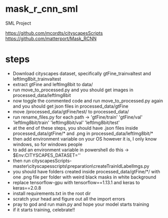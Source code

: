 # mask_r_cnn_sml
SML Project

https://github.com/mcordts/cityscapesScripts
https://github.com/matterport/Mask_RCNN


# steps
- Download cityscapes dataset, specifically gtFine_trainvaltest and leftImg8bit_trainvaltest
- extract gtFine and leftImg8bit to data/
- run move_to_processed.py and you should get images in processed_data/leftImg8bit
- now toggle the commented code and run move_to_processed.py again and you should get json files in processed_data/gtFine
- move /processed_data/gtFine/test/ to  processed_data/
- run rename_files.py for each path ->  'gtFine/train' 'gtFine/val' 'leftImg8bit/train' 'leftImg8bit/val' 'leftImg8bit/test'
- at the end of these steps, you should have .json files inside processed_data/gtFine/* and .png in processed_data/leftImg8bit/*
- then add environment variable on your OS however it is, I only know windows, so for windows people
- to add an environment variable in powershell do this -> $Env:CITYSCAPES_DATASET='<path to processed_data/>'
- then run cityscapesScripts-master\cityscapesscripts\preparation\createTrainIdLabelImgs.py 
- you should have folders created inside processed_data/gtFine/*/ with one .png file per folder with weird black masks in white background
- replace tensorflow-gpu with tensorflow==1.13.1 and keras to keras==2.0.8
- install requirements.txt in the root dir
- scratch your head and figure out all the import errors
- pray to god and run main.py and hope your model starts training
- if it starts training, celebrate!!